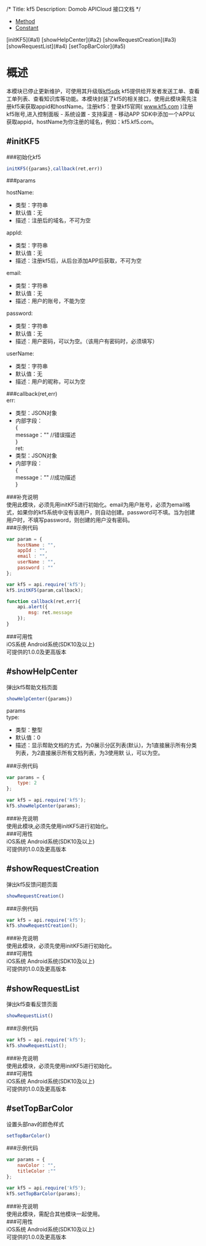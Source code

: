 /*
Title: kf5
Description: Domob APICloud 接口文档
*/

<ul id="tab" class="clearfix">
	<li class="active"><a href="#method-content">Method</a></li>
	<li><a href="#const-content">Constant</a></li>
</ul>
<div id="method-content">
</div>
<div class="outline">
[initKF5](#a1)
[showHelpCenter](#a2)
[showRequestCreation](#a3)
[showRequestList](#a4)
[setTopBarColor](#a5)
</div>

概述
=================
本模块已停止更新维护，可使用其升级版[kf5sdk](http://docs.apicloud.com/%E7%AB%AFAPI/%E5%BC%80%E6%94%BESDK/kf5sdk)
kf5提供给开发者发送工单、查看工单列表、查看知识库等功能。本模块封装了kf5的相关接口，使用此模块需先注册kf5来获取appid和hostName。注册kf5：登录kf5官网( www.kf5.com )注册kf5账号,进入控制面板 - 系统设置 - 支持渠道 - 移动APP SDK中添加一个APP以获取appid，hostName为你注册的域名，例如：kf5.kf5.com。

#**initKF5**<div id="a1"></div>
-----------------
###初始化kf5  
```javascript
initKF5({params},callback(ret,err))  
```
###params   

hostName:  
* 类型：字符串  
* 默认值：无  
* 描述：注册后的域名，不可为空 

appId:  
* 类型：字符串  
* 默认值：无  
* 描述：注册kf5后，从后台添加APP后获取，不可为空

email:  
* 类型：字符串  
* 默认值：无  
* 描述：用户的账号，不能为空  

password:  
* 类型：字符串  
* 默认值：无  
* 描述：用户密码，可以为空。（该用户有密码时，必须填写）    

userName:  
* 类型：字符串  
* 默认值：无  
* 描述：用户的昵称，可以为空    

###callback(ret,err)  
err:  
* 类型：JSON对象  
* 内部字段：  
{  
	message：""  //错误描述  
}  
ret:  
* 类型：JSON对象  
* 内部字段：  
{  
	message：""  //成功描述  
}  

###补充说明  
使用此模块，必须先用initKF5进行初始化。email为用户账号，必须为email格式，如果你的kf5系统中没有该用户，则自动创建。password可不填。当为创建用户时，不填写password，则创建的用户没有密码。   
###示例代码  
```js
var param = {  
	hostName : "",  
	appId : "",  
	email : "",  
	userName : "",  
	password : ""  
};  

var kf5 = api.require('kf5');  
kf5.initKF5(param,callback); 

function callback(ret,err){  
	api.alert({  
		msg: ret.message  
	});
}
```
###可用性  
iOS系统  Android系统(SDK10及以上)  
可提供的1.0.0及更高版本  
  
#**showHelpCenter**<div id="a2"></div>
-------------
弹出kf5帮助文档页面  
```javascript
showHelpCenter({params})  
```
params  
type:  
* 类型：整型  
* 默认值：0  
* 描述：显示帮助文档的方式，为0展示分区列表(默认)，为1直接展示所有分类列表，为2直接展示所有文档列表，为3使用默			认，可以为空。  

###示例代码 
```js
var params = {  
	type: 2  
};  
        
var kf5 = api.require('kf5');  
kf5.showHelpCenter(params);
```
###补充说明  
使用此模块,必须先使用initKF5进行初始化。  
###可用性  
iOS系统  Android系统(SDK10及以上)  
可提供的1.0.0及更高版本  

#**showRequestCreation**<div id="a3"></div>
-------------
弹出kf5反馈问题页面  
```javascript
showRequestCreation()  
```
###示例代码 
```js
var kf5 = api.require('kf5');  
kf5.showRequestCreation();  
```
###补充说明  
使用此模块，必须先使用initKF5进行初始化。  
###可用性  
iOS系统  Android系统(SDK10及以上)  
可提供的1.0.0及更高版本  

#**showRequestList**<div id="a4"></div>
----------------
弹出kf5查看反馈页面  
```javascript
showRequestList()  
```
###示例代码  
```js
var kf5 = api.require('kf5');  
kf5.showRequestList(); 
```
###补充说明  
使用此模块，必须先使用initKF5进行初始化。  
###可用性  
iOS系统  Android系统(SDK10及以上)  
可提供的1.0.0及更高版本  

#**setTopBarColor**<div id="a5"></div>
-------------
设置头部nav的颜色样式  
```javascript
setTopBarColor()  
```
###示例代码  
```js
var params = {
	navColor : "",  
	titleColor :""  
}; 

var kf5 = api.require('kf5');  
kf5.setTopBarColor(params);
```
###补充说明  
使用此模块，需配合其他模块一起使用。  
###可用性  
iOS系统  Android系统(SDK10及以上)  
可提供的1.0.0及更高版本  

